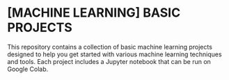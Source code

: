 # [MACHINE LEARNING] BASIC PROJECTS 
This repository contains a collection of basic machine learning projects designed to help you get started with various machine learning techniques and tools. Each project includes a Jupyter notebook that can be run on Google Colab.
